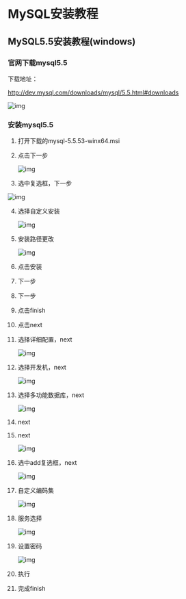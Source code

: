 # MySQL安装教程

## MySQL5.5安装教程(windows)

### 官网下载mysql5.5

下载地址：

http://dev.mysql.com/downloads/mysql/5.5.html#downloads

![img](https://gitee.com/wuyilong/picture-bed/raw/master/img/1162749-20170510114248926-153360692.png)

### 安装mysql5.5

1. 打开下载的mysql-5.5.53-winx64.msi

2. 点击下一步

   ![img](https://gitee.com/wuyilong/picture-bed/raw/master/img/1162749-20170510114358488-138376854.png)

3.  选中复选框，下一步

   ![img](https://gitee.com/wuyilong/picture-bed/raw/master/img/1162749-20170510114505269-1291367172.png)

4. 选择自定义安装

   ![img](https://gitee.com/wuyilong/picture-bed/raw/master/img/1162749-20170510114537347-536487180.png)

5. 安装路径更改

   ![img](https://gitee.com/wuyilong/picture-bed/raw/master/img/1162749-20170510114610019-231949173.png)

6. 点击安装

7. 下一步

8. 下一步

9. 点击finish

10. 点击next

11. 选择详细配置，next

    ![img](https://gitee.com/wuyilong/picture-bed/raw/master/img/1162749-20170510125209597-1579671752.png)

12. 选择开发机，next

    ![img](https://gitee.com/wuyilong/picture-bed/raw/master/img/1162749-20170510125420410-1942867442.png)

13. 选择多功能数据库，next

    ![img](https://gitee.com/wuyilong/picture-bed/raw/master/img/1162749-20170510125553301-1349778455.png)

14. next

15. next

    ![img](https://gitee.com/wuyilong/picture-bed/raw/master/img/1162749-20170510125652769-1172299620.png)

16. 选中add复选框，next

    ![img](https://gitee.com/wuyilong/picture-bed/raw/master/img/1162749-20170510125757660-2088497341.png)

17. 自定义编码集

    ![img](https://gitee.com/wuyilong/picture-bed/raw/master/img/1162749-20170510125837035-446852835.png)

18. 服务选择

    ![img](https://gitee.com/wuyilong/picture-bed/raw/master/img/1162749-20170510125904660-1746836195.png)

19. 设置密码

    ![img](https://gitee.com/wuyilong/picture-bed/raw/master/img/1162749-20170510125931894-1099934088.png)

20. 执行

21. 完成finish

